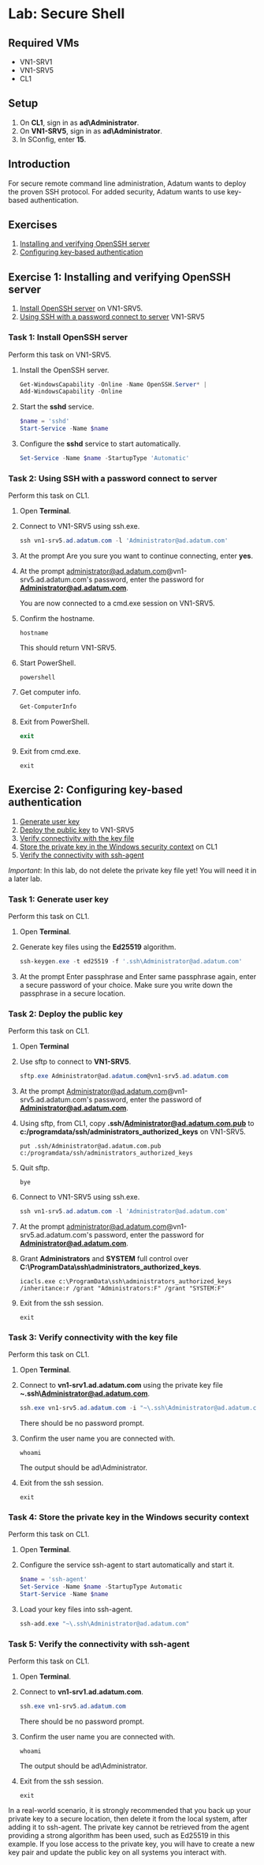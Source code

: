 # Lab: Secure Shell

## Required VMs

* VN1-SRV1
* VN1-SRV5
* CL1

## Setup

1. On **CL1**, sign in as **ad\Administrator**.
1. On **VN1-SRV5**, sign in as **ad\Administrator**.
1. In SConfig, enter **15**.

## Introduction

For secure remote command line administration, Adatum wants to deploy the proven SSH protocol. For added security, Adatum wants to use key-based authentication.

## Exercises

1. [Installing and verifying OpenSSH server](#exercise-1-installing-and-verifying-openssh-server)
1. [Configuring key-based authentication](#exercise-2-configuring-key-based-authentication)

## Exercise 1: Installing and verifying OpenSSH server

1. [Install OpenSSH server](#task-1-install-openssh-server) on VN1-SRV5.
1. [Using SSH with a password connect to server](#task-2-using-ssh-with-a-password-connect-to-server) VN1-SRV5

### Task 1: Install OpenSSH server

Perform this task on VN1-SRV5.

1. Install the OpenSSH server.

    ````powershell
    Get-WindowsCapability -Online -Name OpenSSH.Server* |
    Add-WindowsCapability -Online
    ````

1. Start the **sshd** service.

    ````powershell
    $name = 'sshd'
    Start-Service -Name $name
    ````

1. Configure the **sshd** service to start automatically.

    ````powershell
    Set-Service -Name $name -StartupType 'Automatic'
    ````

### Task 2: Using SSH with a password connect to server

Perform this task on CL1.

1. Open **Terminal**.
1. Connect to VN1-SRV5 using ssh.exe.

    ````powershell
    ssh vn1-srv5.ad.adatum.com -l 'Administrator@ad.adatum.com'
    ````

1. At the prompt Are you sure you want to continue connecting, enter **yes**.
1. At the prompt administrator@ad.adatum.com@vn1-srv5.ad.adatum.com's password, enter the password for **Administrator@ad.adatum.com**.

    You are now connected to a cmd.exe session on VN1-SRV5.

1. Confirm the hostname.

    ````shell
    hostname
    ````

    This should return VN1-SRV5.

1. Start PowerShell.

    ````shell
    powershell
    ````

1. Get computer info.

    ````powershell
    Get-ComputerInfo
    ````

1. Exit from PowerShell.

    ````powershell
    exit
    ````

1. Exit from cmd.exe.

    ````shell
    exit
    ````

## Exercise 2: Configuring key-based authentication

1. [Generate user key](#task-1-generate-user-key)
1. [Deploy the public key](#task-2-deploy-the-public-key) to VN1-SRV5
1. [Verify connectivity with the key file](#task-3-verify-connectivity-with-the-key-file)
1. [Store the private key in the Windows security context](#task-4-store-the-private-key-in-the-windows-security-context) on CL1
1. [Verify the connectivity with ssh-agent](#task-5-verify-the-connectivity-with-ssh-agent)

*Important*: In this lab, do not delete the private key file yet! You will need it in a later lab.


### Task 1: Generate user key

Perform this task on CL1.

1. Open **Terminal**.
1. Generate key files using the **Ed25519** algorithm.

    ````powershell
    ssh-keygen.exe -t ed25519 -f '.ssh\Administrator@ad.adatum.com'
    ````

1. At the prompt Enter passphrase and Enter same passphrase again, enter a secure password of your choice. Make sure you write down the passphrase in a secure location.

### Task 2: Deploy the public key

Perform this task on CL1.

1. Open **Terminal**
1. Use sftp to connect to **VN1-SRV5**.

    ````powershell
    sftp.exe Administrator@ad.adatum.com@vn1-srv5.ad.adatum.com
    ````

1. At the prompt Administrator@ad.adatum.com@vn1-srv5.ad.adatum.com's password, enter the password of **Administrator@ad.adatum.com**.

1. Using sftp, from CL1, copy **.ssh/Administrator@ad.adatum.com.pub** to **c:/programdata/ssh/administrators_authorized_keys** on VN1-SRV5.

    ````shell
    put .ssh/Administrator@ad.adatum.com.pub c:/programdata/ssh/administrators_authorized_keys
    ````

1. Quit sftp.

    ````shell
    bye
    ````

1. Connect to VN1-SRV5 using ssh.exe.

    ````powershell
    ssh vn1-srv5.ad.adatum.com -l 'Administrator@ad.adatum.com'
    ````

1. At the prompt administrator@ad.adatum.com@vn1-srv5.ad.adatum.com's password, enter the password for **Administrator@ad.adatum.com**.

1. Grant **Administrators** and **SYSTEM** full control over **C:\\ProgramData\\ssh\\administrators_authorized_keys**.

    ````shell
    icacls.exe c:\ProgramData\ssh\administrators_authorized_keys /inheritance:r /grant "Administrators:F" /grant "SYSTEM:F"
    ````

1. Exit from the ssh session.

    ````shell
    exit
    ````

### Task 3: Verify connectivity with the key file

Perform this task on CL1.

1. Open **Terminal**.
1. Connect to **vn1-srv1.ad.adatum.com** using the private key file **~\.ssh\Administrator@ad.adatum.com**.

    ````powershell
    ssh.exe vn1-srv5.ad.adatum.com -i "~\.ssh\Administrator@ad.adatum.com"
    ````

    There should be no password prompt.

1. Confirm the user name you are connected with.

    ````shell
    whoami
    ````

    The output should be ad\Administrator.

1. Exit from the ssh session.

    ````shell
    exit
    ````

### Task 4: Store the private key in the Windows security context

Perform this task on CL1.

1. Open **Terminal**.
1. Configure the service ssh-agent to start automatically and start it.

    ````powershell
    $name = 'ssh-agent'
    Set-Service -Name $name -StartupType Automatic
    Start-Service -Name $name
    ````

1. Load your key files into ssh-agent.

    ````powershell
    ssh-add.exe "~\.ssh\Administrator@ad.adatum.com"
    ````

### Task 5: Verify the connectivity with ssh-agent

Perform this task on CL1.

1. Open **Terminal**.
1. Connect to **vn1-srv1.ad.adatum.com**.

    ````powershell
    ssh.exe vn1-srv5.ad.adatum.com
    ````

    There should be no password prompt.

1. Confirm the user name you are connected with.

    ````shell
    whoami
    ````

    The output should be ad\Administrator.

1. Exit from the ssh session.

    ````shell
    exit
    ````

In a real-world scenario, it is strongly recommended that you back up your private key to a secure location, then delete it from the local system, after adding it to ssh-agent. The private key cannot be retrieved from the agent providing a strong algorithm has been used, such as Ed25519 in this example. If you lose access to the private key, you will have to create a new key pair and update the public key on all systems you interact with.